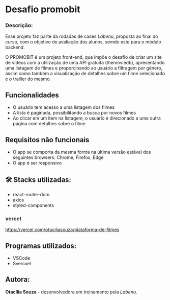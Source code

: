 
# Desafio promobit

### Descrição:
Esse projeto faz parte da rodadas de cases *Labenu*, proposta ao final do curso, com o objetivo de avaliação dos alunos, semdo este para o módulo backend.

O PROMOBIT é um projeto front-end, que impõe o desafio de criar um site de vídeos com a utilização de uma API gratuita (themoviedb), apresentando uma listagem de filmes e proporcinando ao usuário a filtragem por gênero, assim como também a visualização de detalhes sobre um filme selecionado e o trailler do mesmo.

## Funcionalidades
- O usuário tem acesso a uma listagem dos filmes
- A lista é paginada, possibilitando a busca por novos filmes
- Ao clicar em um item na listagem, o usuário é direcionado a uma outra página com detalhes sobre o filme

## Requisitos não funcionais
- O app se comporta da mesma forma na última versão estável dos seguintes browsers: Chrome, Firefox, Edge
- O app é ser responsivo

## 🛠 Stacks utilizadas:
- react-router-dom
- axios
- styled-components


### vercel
https://vercel.com/otaciliasouza/plataforma-de-filmes

## Programas utilizados:
- VSCode 
- Svercxel

## Autora:
**Otacília Souza** - desenvolvedora em treinamento pela *Labenu*.
